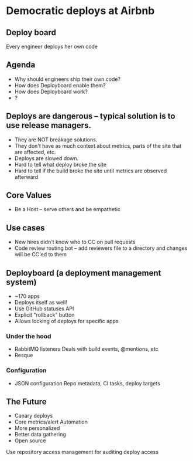# Democratic deploys at Airbnb

## Deploy board

Every engineer deploys her own code

## Agenda

* Why should engineers ship their own code?
* How does Deployboard enable them?
* How does Deployboard work?
* ?


## Deploys are dangerous – typical solution is to use release managers.

* They are NOT breakage solutions.
* They don't have as much context about metrics, parts of the site that are affected, etc.
* Deploys are slowed down.
* Hard to tell what deploy broke the site
* Hard to tell if the build broke the site until metrics are observed afterward


## Core Values

* Be a Host – serve others and be empathetic


## Use cases

* New hires didn't know who to CC on pull requests
* Code review routing bot – add reviewers file to a directory and changes will be CC'ed to them


## Deployboard (a deployment management system)

* ~170 apps
* Deploys itself as well!
* Use GitHub statuses API
* Explicit "rollback" button
* Allows locking of deploys for specific apps


### Under the hood

* RabbitMQ listeners
  Deals with build events, @mentions, etc
* Resque


### Configuration

* JSON configuration
  Repo metadata, CI tasks, deploy targets


## The Future

* Canary deploys
* Core metrics/alert Automation
* More personalized
* Better data gathering
* Open source

Use repository access management for auditing deploy access
